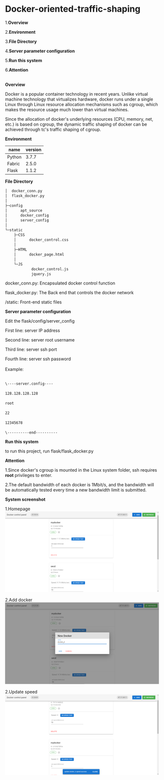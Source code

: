 # Docker-oriented-traffic-shaping

1.**Overview**

2.**Environment**

3.**File Directory**

4.**Server parameter configuration**

5.**Run this system**

6.**Attention**
 <br> <br>

**Overview**

Docker is a popular container technology in recent years. Unlike virtual machine
technology that virtualizes hardware, docker runs under a single Linux through
Linux resource allocation mechanisms such as cgroup, which makes the resource
usage much lower than virtual machines.

Since the allocation of docker's underlying resources (CPU, memory, net, etc.)
is based on cgroup, the dynamic traffic shaping of docker can be achieved
through tc's traffic shaping of cgroup.

**Environment**

|name|version|
|--------|-------|
| Python | 3.7.7 |
| Fabric | 2.5.0 |
| Flask  | 1.1.2 |

**File Directory**
```
│  docker_conn.py
│  flask_docker.py
│
├─config
│      apt_source
│      docker_config
│      server_config
│
└─static
    ├─CSS
    │      docker_control.css
    │
    ├─HTML
    │      docker_page.html
    │
    └─JS
            docker_control.js
            jquery.js
```

docker_conn.py: Encapsulated docker control function

flask_docker.py: The Back end that controls the docker network

/static: Front-end static files

**Server parameter configuration**

Edit the flask/config/server_config

First line: server IP address

Second line: server root username

Third line: server ssh port

Fourth line: server ssh password
 <br> <br>
Example:
```

\----server.config----

128.128.128.128

root

22

12345678

\----------end----------
```

**Run this system**

to run this project, run flask/flask_docker.py

**Attention**

1.Since docker's cgroup is mounted in the Linux system folder, ssh requires
    **root** privileges to enter.

2.The default bandwidth of each docker is 1Mbit/s, and the
    bandwidth will be automatically tested every time a new bandwidth limit is
    submitted.

**System screenshot**

1.Homepage
![avatar](doc/readme_img/screenshot.png)

2.Add docker
![avatar](doc/readme_img/add_docker.png)

2.Update speed
![avatar](doc/readme_img/update_speed.png)